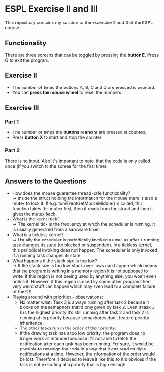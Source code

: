 # ESPL Exercise II and III

This repository contains my solution to the excercise 2 and 3 of the ESPL course.

## Functionality

There are three screens that can be toggled by pressing the **button E**.
Press Q to exit the program.

## Exercise II

* The number of times the buttons A, B, C and D are pressed is counted.  
* You can **press the mouse wheel** to reset the numbers.


## Exercise III

### Part 1
* The number of times the **buttons N and M** are pressed is counted.
* Press **button X** to start and stop the counter

### Part 2
There is no input. Also it's important to note, that the code is only called once (if you switch to the screen for the first time).

## Answers to the Questions
* How does the mouse guarantee thread-safe functionality?  
  -> Inside the struct holding the information for the mouse there is also a mutex to lock it. If e.g. tumEventGetMouseMiddle() is called, this function takes the mutex first, then it reads from the struct and then it gives the mutex back.
* What is the kernel tick?  
  -> The kernel tick is the frequency at which the scheduler is running. It is usually generated from a hardware timer.  
* What is a tickless kernel?  
  -> Usually the scheduler is periodically invoked as well as after a running task changes its state (to blocked or suspended). In a tickless kernel, this periodical invoking does not happen. The scheduler is only invoked if a running task changes its state.  
* What happens if the stack size is too low?  
  -> If the stack size is too low, stack overflows can happen which means that the program is writing in a memory region it is not supposed to write. If this region is not beeing used by anything else, you won't even notice it. However, if this region is used by some other program then very weird stuff can happen which may even lead to a complete failure of the OS.  
* Playing around with priorities - observations:
  * No matter what: Task 3 is always running after task 2 because it blocks on the  semaphore that's only given by task 2. Even if task 3 has the highest priority it's still running after task 2 and task 2 is running at its priority because semaphores don't feature priority inheritence.
  * The other tasks run in the order of their priority.
  * If the drawing task has a too low priority, the program does no longer work as intended because it's not able to fetch the notification after each task has been running. For sure, it would be possible to redesign the code in a way that it can read multiple notifications at a time. However, the information of the order would be lost. Therefore, I decided to leave it like this so it's obvious if the task is not executing at a priority that is high enough.